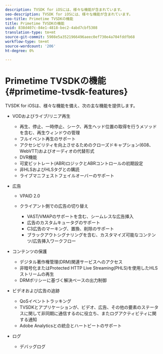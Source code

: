 ```yaml
---
description: TVSDK for iOSには、様々な機能が含まれています。
seo-description: TVSDK for iOSには、様々な機能が含まれています。
seo-title: Primetime TVSDKの機能
title: Primetime TVSDKの機能
uuid: 838d407c-84e1-4818-bec2-4abd7cbf5308
translation-type: tm+mt
source-git-commit: 5908e5a3521966496aeec0ef730e4a704fddfb68
workflow-type: tm+mt
source-wordcount: '206'
ht-degree: 0%

---
```



# Primetime TVSDKの機能{#primetime-tvsdk-features}

TVSDK for iOSは、様々な機能を備え、次の主な機能を提供します。

* VODおよびライブ/リニア再生

   * 再生、停止、一時停止、シーク、再生ヘッド位置の取得を行うメソッドを含む、再生ウィンドウの管理
   * フルイベント再生のサポート
   * アクセシビリティを向上させるためのクローズドキャプション(608、WebVTT)およびオーディオの代替形式
   * DVR機能
   * 可変ビットレート(ABR)ロジックとABRコントロールの初期設定
   * 非HLSおよびHLSタグとの購読
   * ライブマニフェストフェイルオーバーのサポート

* 広告

   * VPAID 2.0
   * クライアント側での広告の切り替え

      * VAST/VMAPのサポートを含む、シームレスな広告挿入
      * 広告のカスタムキュータグのサポート
      * C3広告のマーキング、置換、削除のサポート
      * ブラックアウトシグナリングを含む、カスタマイズ可能なコンテンツ/広告挿入ワークフロー

* コンテンツの保護

   * デジタル著作権管理(DRM)関連サービスへのアクセス
   * 非暗号化またはProtected HTTP Live Streaming(PHLS)を使用したHLSストリームの再生
   * DRMポリシーに基づく解決ベースの出力制御

* ビデオおよび広告の追跡

   * QoSイベントトラッキング
   * TVSDKとアプリケーションが、ビデオ、広告、その他の要素のステータスに関して非同期に通信するのに役立ち、またログアクティビティに関する通知
   * Adobe Analyticsとの統合とハートビートのサポート

* ログ

   * デバッグログ

